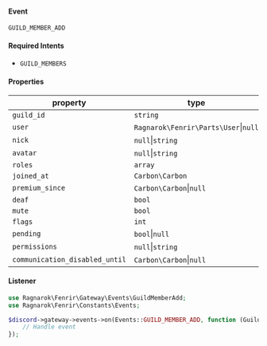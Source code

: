 #### Event
`GUILD_MEMBER_ADD`

#### Required Intents
- `GUILD_MEMBERS`

#### Properties
|property|type|
|--------|----|
|`guild_id`|`string`|
|`user`|`Ragnarok\Fenrir\Parts\User`&#124;`null`|
|`nick`|`null`&#124;`string`|
|`avatar`|`null`&#124;`string`|
|`roles`|`array`|
|`joined_at`|`Carbon\Carbon`|
|`premium_since`|`Carbon\Carbon`&#124;`null`|
|`deaf`|`bool`|
|`mute`|`bool`|
|`flags`|`int`|
|`pending`|`bool`&#124;`null`|
|`permissions`|`null`&#124;`string`|
|`communication_disabled_until`|`Carbon\Carbon`&#124;`null`|

#### Listener
```php
use Ragnarok\Fenrir\Gateway\Events\GuildMemberAdd;
use Ragnarok\Fenrir\Constants\Events;

$discord->gateway->events->on(Events::GUILD_MEMBER_ADD, function (GuildMemberAdd $event) {
    // Handle event
});
```
